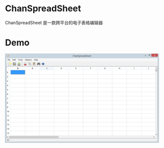 # ChanSpreadSheet

ChanSpreadSheet 是一款跨平台的电子表格编辑器

# Demo

![image](https://github.com/ChanJLee/ChanSpreadSheet/raw/master/ChanSpreadSheet/demo.png)